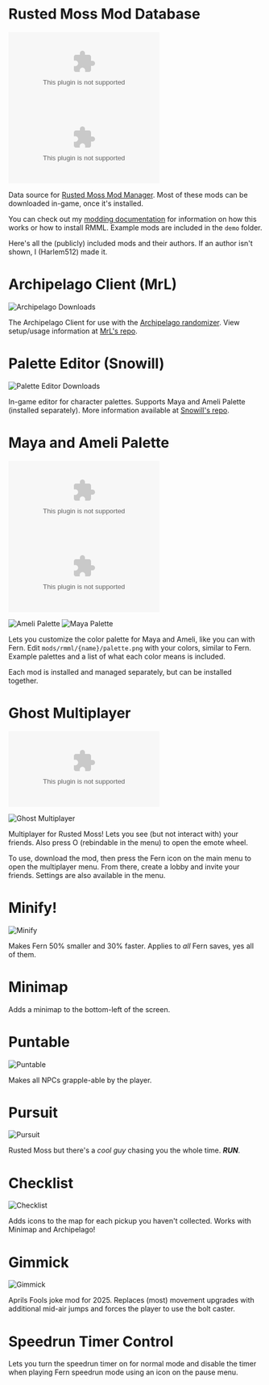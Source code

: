 # Rusted Moss Mod Database

![RMML Latest Downloads](https://img.shields.io/github/downloads/Harlem512/rm-mod-manager/1.3/rmml_6_13.zip?color=blue&label=latest)
![RMML Historical Downloads](https://img.shields.io/github/downloads/Harlem512/rm-mod-manager/1.2/rmml_6_12.zip?color=blue&label=historical)

Data source for [Rusted Moss Mod Manager](https://github.com/Harlem512/rm-mod-manager). Most of these mods can be downloaded in-game, once it's installed.

You can check out my [modding documentation](https://harlem512.github.io/rm-docs/) for information on how this works or how to install RMML. Example mods are included in the `demo` folder.

Here's all the (publicly) included mods and their authors. If an author isn't shown, I (Harlem512) made it.

# Archipelago Client (MrL)

![Archipelago Downloads](https://img.shields.io/github/downloads/dgrossmann144/RustedMossArchipelagoClient/total?color=blue)

The Archipelago Client for use with the [Archipelago randomizer](https://archipelago.gg/). View setup/usage information at [MrL's repo](https://github.com/dgrossmann144/RustedMossArchipelagoClient).

# Palette Editor (Snowill)

![Palette Editor Downloads](https://img.shields.io/github/downloads/Iciclis/RustedMoss-PaletteEditor/total?color=blue)

In-game editor for character palettes. Supports Maya and Ameli Palette (installed separately). More information available at [Snowill's repo](https://github.com/Iciclis/RustedMoss-PaletteEditor).

# Maya and Ameli Palette

![maya Palette downloads](https://img.shields.io/github/downloads/Harlem512/rm-mod-database/maya_palette.zip?color=blue)
![Ameli Palette downloads](https://img.shields.io/github/downloads/Harlem512/rm-mod-database/ameli_palette.zip?color=blue)

![Ameli Palette](assets/ameli_thumbnail.png)
![Maya Palette](assets/maya_thumbnail.png)

Lets you customize the color palette for Maya and Ameli, like you can with Fern. Edit `mods/rmml/{name}/palette.png` with your colors, similar to Fern. Example palettes and a list of what each color means is included.

Each mod is installed and managed separately, but can be installed together.

# Ghost Multiplayer

![Ghost Multiplayer downloads](https://img.shields.io/github/downloads/Harlem512/rm-mod-database/ghost_mp.zip?color=blue)

![Ghost Multiplayer](assets/ghost_mp.png)

Multiplayer for Rusted Moss! Lets you see (but not interact with) your friends. Also press O (rebindable in the menu) to open the emote wheel.

To use, download the mod, then press the Fern icon on the main menu to open the multiplayer menu. From there, create a lobby and invite your friends. Settings are also available in the menu.

# Minify!

![Minify](assets/minify.png)

Makes Fern 50% smaller and 30% faster. Applies to _all_ Fern saves, yes all of them.

# Minimap

Adds a minimap to the bottom-left of the screen.

# Puntable

![Puntable](assets/punt.gif)

Makes all NPCs grapple-able by the player.

# Pursuit

![Pursuit](assets/pursuit.png)

Rusted Moss but there's a _cool guy_ chasing you the whole time. **_RUN_**.

# Checklist

![Checklist](assets/checklist.png)

Adds icons to the map for each pickup you haven't collected. Works with Minimap and Archipelago!

# Gimmick

![Gimmick](assets/gimmick.png)

Aprils Fools joke mod for 2025. Replaces (most) movement upgrades with additional mid-air jumps and forces the player to use the bolt caster.

# Speedrun Timer Control

Lets you turn the speedrun timer on for normal mode and disable the timer when playing Fern speedrun mode using an icon on the pause menu.
